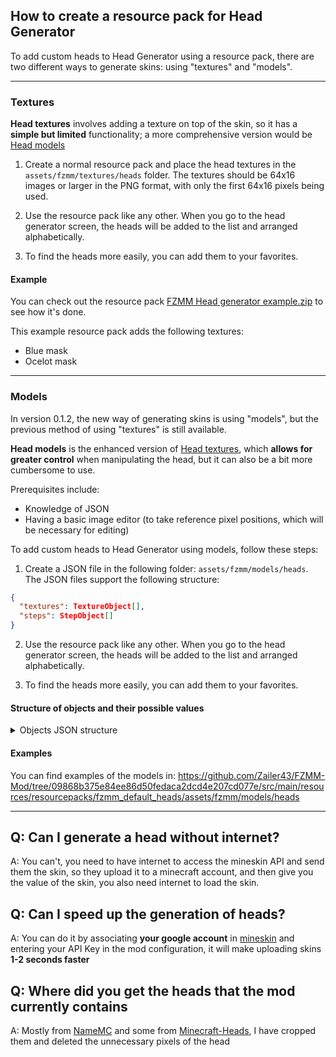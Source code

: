 ## How to create a resource pack for Head Generator

To add custom heads to Head Generator using a resource pack, there are two different ways to generate skins: using "textures" and "models".

---

### Textures

**Head textures** involves adding a texture on top of the skin, so it has a __simple but limited__ functionality; a more comprehensive version would be [Head models](#models)


1. Create a normal resource pack and place the head textures in the `assets/fzmm/textures/heads` folder. The textures should be 64x16 images or larger in the PNG format, with only the first 64x16 pixels being used.

2. Use the resource pack like any other. When you go to the head generator screen, the heads will be added to the list and arranged alphabetically.

3. To find the heads more easily, you can add them to your favorites.

#### Example

You can check out the resource pack [FZMM Head generator example.zip](https://github.com/Zailer43/FZMM-Mod/files/10303878/FZMM.Head.generator.example.zip) to see how it's done.

This example resource pack adds the following textures:
- Blue mask
- Ocelot mask

---

### Models

In version 0.1.2, the new way of generating skins is using "models", but the previous method of using "textures" is still available.

**Head models** is the enhanced version of [Head textures](#textures), which **allows for greater control** when manipulating the head, but it can also be a bit more cumbersome to use.

Prerequisites include:

- Knowledge of JSON
- Having a basic image editor (to take reference pixel positions, which will be necessary for editing)

To add custom heads to Head Generator using models, follow these steps:

1. Create a JSON file in the following folder: `assets/fzmm/models/heads`. The JSON files support the following structure:

```json lines
{
  "textures": TextureObject[],
  "steps": StepObject[]
}
```
2. Use the resource pack like any other. When you go to the head generator screen, the heads will be added to the list and arranged alphabetically.

3. To find the heads more easily, you can add them to your favorites.

#### Structure of objects and their possible values

<details>
<summary>Objects JSON structure</summary>

##### TextureObject

```json lines
{
  "path": String, // The path of the texture in the resource pack, for example: "fzmm:textures/model_textures/texture.png"
   "id": String // The id used to identify the texture for use
}
```

#### Possible StepObjects

##### Select texture
Selects a texture that will be used in the following steps. The default selected texture is the base skin, its id is `base_skin`

```json lines
{
  "type": "select_texture",
  "texture_id": String // The id defined in textures
}
```

##### Delete
Deletes pixels from the selected area in the final texture


```json lines
{
  "type": "delete",
  "area": Area // the area where the pixels will be deleted
}
```

##### Copy
Copies an area from the selected texture and places it in the final texture

```json lines
{
  "type": "copy",

  "source": Area, // The area of the selected texture where the pixels will be copied

  "destination": Area, // The area of the final texture where the copied pixels will be placed,
  // this value is optional and if not specified, the same values of "source" will be used

  "add_hat_layer": boolean, // if true, it adds the first layer of the source in the destination
  // and adds the second layer of both, this value ignores "hat_layer" of source and destination,
  // this value is optional and by default is false

  "overlap_source_hat": boolean, // if true, it adds the first and second layer of the source in the destination,
  // this value ignores "hat_layer" of source, this value is optional and by default is false
  
  "degrees": int, // rotates the texture when placing it in the destination but rotating it from its center,
  // this value is optional and by default is 0
  
  "mirror_horizontal": boolean, // applies a horizontal mirror to the copied texture,
  // it is applied after rotating with degrees, this value is optional and by default is false
  
  "mirror_vertical": boolean // applies a vertical mirror to the copied texture,
  // it is applied after rotating with degrees, this value is optional and by default is false
}
```

##### Area
Represents an area in a Minecraft skin model, with information about its position, size, and whether it includes the hat layer or not

```json lines
{
  "offset": String, // The offset of the area
  // Possible values are "HEAD", "BODY", "RIGHT_ARM", "RIGHT_LEG", "LEFT_LEG", "LEFT_ARM"

  "hat_layer": boolean, // Whether the area is the hat layer

  "x": int, // The x coordinate of the top-left corner of the area

  "y": int, // The y coordinate of the top-left corner of the area

  "width": int, // The width of the area

  "height": int // The height of the area
}
```

</details>


#### Examples
You can find examples of the models in: https://github.com/Zailer43/FZMM-Mod/tree/09868b375e84ee86d50fedaca2dcd4e207cd077e/src/main/resources/resourcepacks/fzmm_default_heads/assets/fzmm/models/heads

---

## Q: Can I generate a head without internet?
A: You can't, you need to have internet to access the mineskin API and send them the skin, so they upload it to a minecraft account, and then give you the value of the skin, you also need internet to load the skin.

## Q: Can I speed up the generation of heads?
A: You can do it by associating **your google account** in [mineskin](https://mineskin.org/apikey) and entering your API Key in the mod configuration, it will make uploading skins **1-2 seconds faster**

## Q: Where did you get the heads that the mod currently contains
A: Mostly from [NameMC](https://namemc.com) and some from [Minecraft-Heads](https://minecraft-heads.com), I have cropped them and deleted the unnecessary pixels of the head
